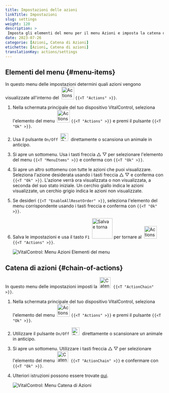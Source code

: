 ```yaml
---
title: Impostazioni delle azioni
linkTitle: Impostazioni
slug: settings
weight: 120
description: >
 Imposta gli elementi del menu per il menu Azioni e imposta la catena di azioni
date: 2023-07-26
categorie: [Azioni, Catena di Azioni]
etichette: [Azioni, Catena di azioni]
translationKey: actions/settings
---
```

## Elementi del menu {#menu-items}

In questo menu delle impostazioni determini quali azioni vengono visualizzate all'interno del &nbsp;<img src="/icons/actions.svg" width="40" align="bottom" alt="Actions" /> `{{<T "Actions" >}}`.

1. Nella schermata principale del tuo dispositivo VitalControl, seleziona l'elemento del menu &nbsp;<img src="/icons/actions.svg" width="40" align="bottom" alt="Actions" /> `{{<T "Actions" >}}` e premi il pulsante `{{<T "Ok" >}}`.

2. Usa il pulsante `On/Off` &nbsp;<img src="/icons/gear.svg" width="25" align="bottom" alt="Catena di azioni" />&nbsp; direttamente o scansiona un animale in anticipo.

3. Si apre un sottomenu. Usa i tasti freccia △ ▽ per selezionare l'elemento del menu `{{<T "MenuItems" >}}` e conferma con `{{<T "Ok" >}}`.

4. Si apre un altro sottomenu con tutte le azioni che puoi visualizzare. Seleziona l'azione desiderata usando i tasti freccia △ ▽ e conferma con `{{<T "Ok" >}}`. L'azione verrà ora visualizzata o non visualizzata, a seconda del suo stato iniziale. Un cerchio giallo indica le azioni visualizzate, un cerchio grigio indica le azioni non visualizzate.

5. Se desideri `{{<T "EnableAllResetOrder" >}}`, seleziona l'elemento del menu corrispondente usando i tasti freccia e conferma con `{{<T "Ok" >}}`.

6. Salva le impostazioni e usa il tasto `F1` &nbsp;<img src="/icons/footer/save_exit.svg" width="65" align="bottom" alt="Salva e torna" /> per tornare al &nbsp;<img src="/icons/actions.svg" width="40" align="bottom" alt="Actions" /> `{{<T "Actions" >}}`.

    ![VitalControl: Menu Azioni Elementi del menu](../images/menu.png "Elementi del menu")

## Catena di azioni {#chain-of-actions}

In questo menu delle impostazioni imposti la &nbsp;<img src="/icons/actions/action-chain.svg" width="35" align="bottom" alt="Catena di azioni" />&nbsp; `{{<T "ActionChain" >}}`.

1. Nella schermata principale del tuo dispositivo VitalControl, seleziona l'elemento del menu &nbsp;<img src="/icons/actions.svg" width="40" align="bottom" alt="Actions" /> `{{<T "Actions" >}}` e premi il pulsante `{{<T "Ok" >}}`.


2. Utilizzare il pulsante `On/Off` &nbsp;<img src="/icons/gear.svg" width="25" align="bottom" alt="Catena di azioni" />&nbsp; direttamente o scansionare un animale in anticipo.

3. Si apre un sottomenu. Utilizzare i tasti freccia △ ▽ per selezionare l'elemento del menu &nbsp;<img src="/icons/actions/action-chain.svg" width="35" align="bottom" alt="Catena di azioni" />&nbsp; `{{<T "ActionChain" >}}` e confermare con `{{<T "Ok" >}}`.

4. Ulteriori istruzioni possono essere trovate [qui](/it/docs/chain-of-actions/#set-chain-of-actions).

    ![VitalControl: Menu Catena di Azioni](../images/chainofactions.png "Catena di Azioni")

